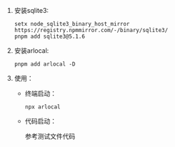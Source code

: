 1. 安装sqlite3:

   ```shell
   setx node_sqlite3_binary_host_mirror https://registry.npmmirror.com/-/binary/sqlite3/
   pnpm add sqlite3@5.1.6
   ```

2. 安装arlocal:

   ```shell
   pnpm add arlocal -D
   ```

3. 使用：

   - 终端启动：

     ```shell
     npx arlocal
     ```

   - 代码启动：

     参考测试文件代码